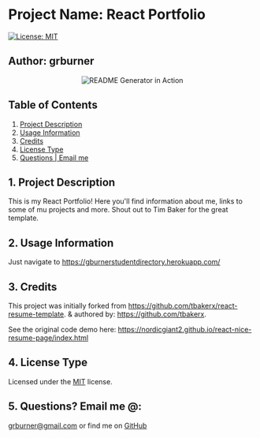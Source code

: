 # Project Name: React Portfolio


[![License: MIT](https://img.shields.io/badge/License-MIT-yellow.svg)](https://opensource.org/licenses/MIT)

## Author: grburner


<p align="center">
  <img alt="README Generator in Action" src="screenshot.png">
</p>

## Table of Contents
<!--ts-->
1. [ Project Description ](#desc)
2. [ Usage Information ](#use)
3. [ Credits ](#credits)
4. [ License Type ](#l-type)
5. [ Questions | Email me ](#email)


<!--te-->
<a name="desc"></a>
## 1. Project Description

This is my React Portfolio! Here you'll find information about me, links to some of mu projects and more. Shout out to Tim Baker for the great template.

<a name="use"></a>
## 2. Usage Information

 Just navigate to https://gburnerstudentdirectory.herokuapp.com/

 <a name="credits"></a>
## 3. Credits

This project was initially forked from https://github.com/tbakerx/react-resume-template. & authored by: https://github.com/tbakerx. 

See the original code demo here: https://nordicgiant2.github.io/react-nice-resume-page/index.html

<a name="l-type"></a>
## 4. License Type

 Licensed under the [MIT](license/mit.txt) license.

<a name="email"></a>
## 5. Questions? Email me @:

[grburner@gmail.com](mailto:grburner@gmail.com) or find me on [GitHub](https://github.com/grburner)
